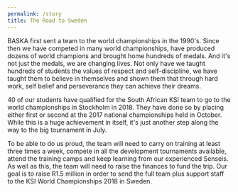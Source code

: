 ```yaml
---
permalink: /story
title: The Road to Sweden
---
```


BASKA first sent a team to the world championships in the 1990's<!-- in � -->. Since then we
have competed in many world championships, have produced dozens of world champions and
brought home hundreds of medals. And it's not just the medals, we are changing
lives. Not only have we taught hundreds of students the values of respect and
self-discipline, we have taught them to believe in themselves and shown them
that through hard work, self belief and perseverance they can achieve their dreams.

40 of our students have qualified for the South African KSI team to go to the
world championships in Stockholm in 2018. They have done so by placing either
first or second at the 2017 national championships held in October. While this
is a huge achievement in itself, it's just another step along the way to the big
tournament in July.

To be able to do us proud, the team will need to carry on training at
least three times a week, compete in all the development tournaments available,
attend the training camps and keep learning from our experienced Senseis. As well
as this, the team will need to raise the finances to fund the trip.
Our goal is to raise R1.5 million in order to send the full team
plus support staff to the KSI World Championships 2018 in Sweden.
